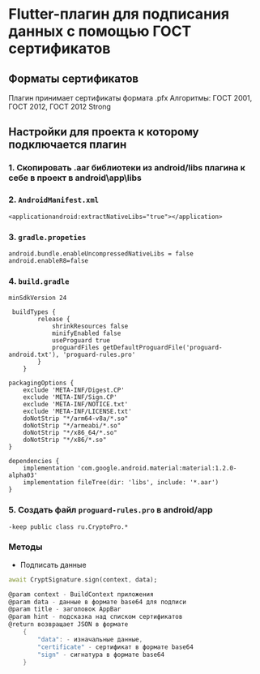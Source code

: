# Flutter-плагин для подписания данных с помощью ГОСТ сертификатов

## Форматы сертификатов
Плагин принимает сертификаты формата .pfx
Алгоритмы: ГОСТ 2001, ГОСТ 2012, ГОСТ 2012 Strong

## Настройки для проекта к которому подключается плагин
### 1. Скопировать .aar библиотеки из android/libs плагина к себе в проект в android\app\libs



### 2. ```AndroidManifest.xml``` 
```
<applicationandroid:extractNativeLibs="true"></application>
```

### 3. ```gradle.propeties```
```
android.bundle.enableUncompressedNativeLibs = false
android.enableR8=false
```

### 4. ```build.gradle```
```
minSdkVersion 24

 buildTypes {
        release {
            shrinkResources false
            minifyEnabled false
            useProguard true
            proguardFiles getDefaultProguardFile('proguard-android.txt'), 'proguard-rules.pro'
        }
    }

packagingOptions {
    exclude 'META-INF/Digest.CP'
    exclude 'META-INF/Sign.CP'
    exclude 'META-INF/NOTICE.txt'
    exclude 'META-INF/LICENSE.txt'
    doNotStrip "*/arm64-v8a/*.so"
    doNotStrip "*/armeabi/*.so"
    doNotStrip "*/x86_64/*.so"
    doNotStrip "*/x86/*.so"
}

dependencies {
    implementation 'com.google.android.material:material:1.2.0-alpha03'
    implementation fileTree(dir: 'libs', include: '*.aar')
}
```

### 5. Создать файл ```proguard-rules.pro``` в android/app
```
-keep public class ru.CryptoPro.*
```

### Методы
* Подписать данные
```dart
await CryptSignature.sign(context, data);
```
```dart
@param context - BuildContext приложения
@param data - данные в формате base64 для подписи
@param title - заголовок AppBar
@param hint - подсказка над списком сертификатов
@return возвращает JSON в формате
    {
        "data": - изначальные данные,
        "certificate" - сертификат в формате base64
        "sign" - сигнатура в формате base64
    }
```